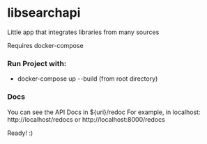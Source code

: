 # libsearchapi

Little app that integrates libraries from many sources

Requires docker-compose

### Run Project with:
- docker-compose up --build (from root directory)

### Docs
You can see the API Docs in ${uri}/redoc
For example, in localhost: http://localhost/redocs or http://localhost:8000/redocs

Ready! :)
